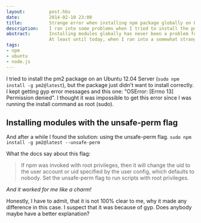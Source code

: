 ```yaml
---
layout:         post.hbs
date:           2014-02-10 23:00
title:          Strange error when installing npm package globally on Ubuntu
description:    I ran into some problems when I tried to install the pm2 package globally on Ubuntu. Using the unsafe-perm flag solved the problem.
abstract:       Installing modules globally has never been a problem for me, neither on Windows nor on Ubuntu.
                At least until today, when I ran into a somewhat strange problem.
tags:
- npm
- ubuntu
- node.js
---
```


I tried to install the pm2 package on an Ubuntu 12.04 Server (`sudo npm install -g pm2@latest`),
but the package just didn't want to install correctly.
I kept getting gyp error messages and this one: "OSError: [Errno 13] Permission denied".
I thought it was impossible to get this error since I was running the install command as root (sudo).

## Installing modules with the unsafe-perm flag
And after a while I found the solution: using the unsafe-perm flag.
```sudo npm install -g pm2@latest --unsafe-perm```

What the docs say about this flag:

>If npm was invoked with root privileges, then it will change the uid to the user account or uid specified by the user config, which defaults to nobody.
>Set the unsafe-perm flag to run scripts with root privileges.

*And it worked for me like a charm!*

Honestly, I have to admit, that it is not 100% clear to me, why it made any difference in this case.
I suspect that it was because of gyp. Does anybody maybe have a better explanation?

